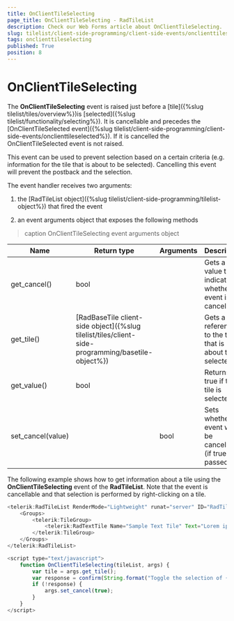 ```yaml
---
title: OnClientTileSelecting
page_title: OnClientTileSelecting - RadTileList
description: Check our Web Forms article about OnClientTileSelecting.
slug: tilelist/client-side-programming/client-side-events/onclienttileselecting
tags: onclienttileselecting
published: True
position: 8
---
```


# OnClientTileSelecting





The **OnClientTileSelecting** event is raised just before a [tile]({%slug tilelist/tiles/overview%})is [selected]({%slug tilelist/functionality/selecting%}). It is cancellable and precedes the [OnClientTileSelected event]({%slug tilelist/client-side-programming/client-side-events/onclienttileselected%}). If it is cancelled the OnClientTileSelected event is not raised.

This event can be used to prevent selection based on a certain criteria (e.g. information for the tile that is about to be selected). Cancelling this event will prevent the postback and the selection.

The event handler receives two arguments:

1. the [RadTileList object]({%slug tilelist/client-side-programming/tilelist-object%}) that fired the event

1. an event arguments object that exposes the following methods


>caption OnClientTileSelecting event arguments object

|  **Name**  |  **Return type**  |  **Arguments**  |  **Description**  |
| ------ | ------ | ------ | ------ |
|get_cancel()|bool||Gets a value that indicates whether the event is cancelled.|
|get_tile()|[RadBaseTile client-side object]({%slug tilelist/tiles/client-side-programming/basetile-object%})||Gets a reference to the tile that is about to be selected.|
|get_value()|bool||Returns true if the tile is selected.|
|set_cancel(value)||bool|Sets whether the event will be cancelled (if true is passed).|

The following example shows how to get information about a tile using the **OnClientTileSelecting** event of the **RadTileList**. Note that the event is cancellable and that selection is performed by right-clicking on a tile.

````JavaScript
<telerik:RadTileList RenderMode="Lightweight" runat="server" ID="RadTileList1" AutoPostBack="false" SelectionMode="Single" OnClientTileSelecting="OnClientTileSelecting">
	<Groups>
		<telerik:TileGroup>
			<telerik:RadTextTile Name="Sample Text Tile" Text="Lorem ipsum dolor sit amet" Title-Text="Sample"></telerik:RadTextTile>
		</telerik:TileGroup>
	</Groups>
</telerik:RadTileList>

<script type="text/javascript">
	function OnClientTileSelecting(tileList, args) {
		var tile = args.get_tile();
		var response = confirm(String.format("Toggle the selection of {0}?", tile.get_name()));
		if (!response) {
			args.set_cancel(true);
		}
	}
</script>
````


